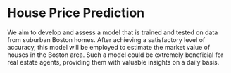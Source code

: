 # House Price Prediction

We aim to develop and assess a model that is trained and tested on data from suburban Boston homes. After achieving a satisfactory level of accuracy, this model will be employed to estimate the market value of houses in the Boston area. Such a model could be extremely beneficial for real estate agents, providing them with valuable insights on a daily basis.


